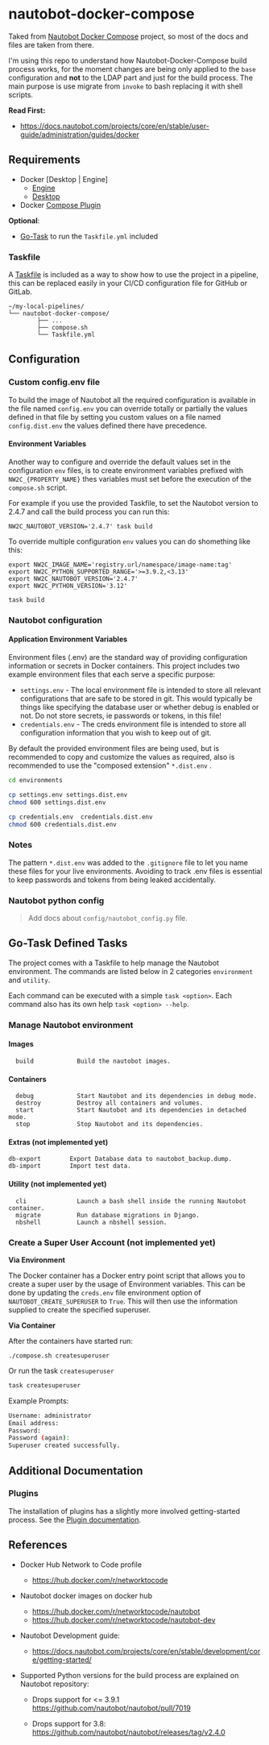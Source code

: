 # nautobot-docker-compose

Taked from [Nautobot Docker Compose](https://github.com/nautobot/nautobot-docker-compose) project, so most of the docs and files are taken from there.

I'm using this repo to understand how Nautobot-Docker-Compose build process works, for the moment changes are being only applied to the `base` configuration and **not** to the LDAP part and just for the build process. The main purpose is use migrate from `invoke` to bash replacing it with shell scripts. 

**Read First:**

- https://docs.nautobot.com/projects/core/en/stable/user-guide/administration/guides/docker

## Requirements

- Docker [Desktop | Engine]
  - [Engine](https://docs.docker.com/engine/install/)
  - [Desktop](https://docs.docker.com/desktop/)
- Docker [Compose Plugin](https://docs.docker.com/compose/install/)

**Optional**:

- [Go-Task](https://taskfile.dev/installation/) to run the `Taskfile.yml` included

### Taskfile

A  [Taskfile](https://taskfile.dev/) is included as a way to show how to use the project in a pipeline, this can be replaced easily in your CI/CD configuration file for GitHub or GitLab.

```
~/my-local-pipelines/
└── nautobot-docker-compose/
		├── ...
		├── compose.sh
		└── Taskfile.yml
```
## Configuration

### Custom config.env file

To build the image of Nautobot all the required configuration is available in the file named `config.env` you can override totally or partially the values defined in that file by setting you custom values on a file named `config.dist.env` the values defined there have precedence.

#### Environment Variables

Another way to configure and override the default values set in the configuration `env` files, is to create environment variables prefixed with `NW2C_{PROPERTY_NAME}` thes variables must set before the execution of the `compose.sh` script.

For example if you use the provided Taskfile, to set the Nautobot version to 2.4.7 and call the build process you can run this:

```
NW2C_NAUTOBOT_VERSION='2.4.7' task build
```

To override multiple configuration `env` values you can do shomething like this:

```
export NW2C_IMAGE_NAME='registry.url/namespace/image-name:tag'
export NW2C_PYTHON_SUPPORTED_RANGE='>=3.9.2,<3.13'
export NW2C_NAUTOBOT_VERSION='2.4.7'
export NW2C_PYTHON_VERSION='3.12'

task build
```

### Nautobot configuration

#### Application Environment Variables

Environment files (.env) are the standard way of providing configuration information or secrets in Docker containers. This project includes two example environment files that each serve a specific purpose:

* `settings.env` - The local environment file is intended to store all relevant configurations that are safe to be stored in git. This would typically be things like specifying the database user or whether debug is enabled or not. Do not store secrets, ie passwords or tokens, in this file!
* `credentials.env` - The creds environment file is intended to store all configuration information that you wish to keep out of git.

By default the provided environment files are being used, but is recommended to copy and customize the values as required, also is recommended to use the "composed extension" `*.dist.env` .

```bash
cd environments

cp settings.env	settings.dist.env
chmod 600 settings.dist.env

cp credentials.env	credentials.dist.env
chmod 600 credentials.dist.env
```

### Notes

The pattern `*.dist.env` was added to the `.gitignore` file to let you name these files for your live environments. Avoiding to track .env files is essential to keep passwords and tokens from being leaked accidentally.

### Nautobot python config

>  Add docs about `config/nautobot_config.py` file.

## Go-Task Defined Tasks

The project comes with a Taskfile to help manage the Nautobot environment. The commands are listed below in 2 categories `environment` and `utility`.

Each command can be executed with a simple `task <option>`. Each command also has its own help `task <option> --help`.

### Manage Nautobot environment

#### Images

```
  build            Build the nautobot images.
```

#### Containers

```
  debug            Start Nautobot and its dependencies in debug mode.
  destroy          Destroy all containers and volumes.
  start            Start Nautobot and its dependencies in detached mode.
  stop             Stop Nautobot and its dependencies.
```

#### Extras (not implemented yet)

```
db-export        Export Database data to nautobot_backup.dump.
db-import        Import test data.
```

#### Utility (not implemented yet)

```
  cli              Launch a bash shell inside the running Nautobot container.
  migrate          Run database migrations in Django.
  nbshell          Launch a nbshell session.
```

### Create a Super User Account (not implemented yet)

**Via Environment**

The Docker container has a Docker entry point script that allows you to create a super user by the usage of Environment variables. This can be done by updating the `creds.env` file environment option of `NAUTOBOT_CREATE_SUPERUSER` to `True`. This will then use the information supplied to create the specified superuser.

**Via Container**

After the containers have started run:

```
./compose.sh createsuperuser
```

Or run the task `createsuperuser`

```bash
task createsuperuser
```

Example Prompts:

```bash
Username: administrator
Email address:
Password:
Password (again):
Superuser created successfully.
```

## Additional Documentation

### Plugins

The installation of plugins has a slightly more involved getting-started process. See the [Plugin documentation](docs/plugins.md).

## References

- Docker Hub Network to Code profile
  - https://hub.docker.com/r/networktocode
- Nautobot docker images on docker hub
  - https://hub.docker.com/r/networktocode/nautobot
  - https://hub.docker.com/r/networktocode/nautobot-dev
- Nautobot Development guide:
  - https://docs.nautobot.com/projects/core/en/stable/development/core/getting-started/

- Supported Python versions for the build process are explained on Nautobot repository:

  - Drops support for <= 3.9.1 https://github.com/nautobot/nautobot/pull/7019

  - Drops support for 3.8: https://github.com/nautobot/nautobot/releases/tag/v2.4.0


